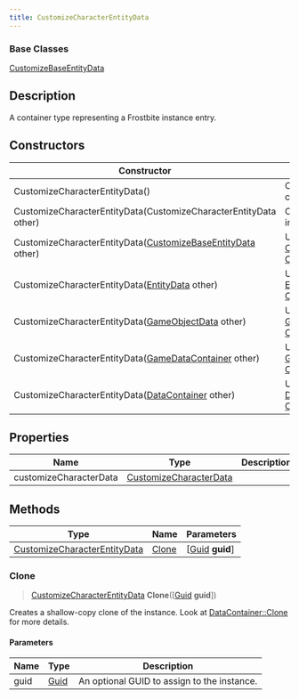 ```yaml
---
title: CustomizeCharacterEntityData
---
```

### Base Classes

[CustomizeBaseEntityData](/vext/ref/fb/customizebaseentitydata/)

## Description

A container type representing a Frostbite instance entry.

## Constructors

| Constructor                                                                             | Description                                                                                                                                     |
| --------------------------------------------------------------------------------------- | ----------------------------------------------------------------------------------------------------------------------------------------------- |
| CustomizeCharacterEntityData()                                                          | Create a new instance of this container type.                                                                                                   |
| CustomizeCharacterEntityData(CustomizeCharacterEntityData other)                        | Create a reference copy of an instance of the same type.                                                                                        |
| CustomizeCharacterEntityData([CustomizeBaseEntityData](/vext/ref/fb/customizebaseentitydata/) other)  | Upcast an instance of type [CustomizeBaseEntityData](/vext/ref/fb/customizebaseentitydata/) to [CustomizeCharacterEntityData](/vext/ref/fb/customizecharacterentitydata/).  |
| CustomizeCharacterEntityData([EntityData](/vext/ref/fb/entitydata/) other)                            | Upcast an instance of type [EntityData](/vext/ref/fb/entitydata/) to [CustomizeCharacterEntityData](/vext/ref/fb/customizecharacterentitydata/).                            |
| CustomizeCharacterEntityData([GameObjectData](/vext/ref/fb/gameobjectdata/) other)                    | Upcast an instance of type [GameObjectData](/vext/ref/fb/gameobjectdata/) to [CustomizeCharacterEntityData](/vext/ref/fb/customizecharacterentitydata/).                    |
| CustomizeCharacterEntityData([GameDataContainer](/vext/ref/fb/gamedatacontainer/) other)              | Upcast an instance of type [GameDataContainer](/vext/ref/fb/gamedatacontainer/) to [CustomizeCharacterEntityData](/vext/ref/fb/customizecharacterentitydata/).              |
| CustomizeCharacterEntityData([DataContainer](/vext/ref/shared/class/datacontainer) other) | Upcast an instance of type [DataContainer](/vext/ref/shared/class/datacontainer) to [CustomizeCharacterEntityData](/vext/ref/fb/customizecharacterentitydata/). |

## Properties

| Name                   | Type                                             | Description |
| ---------------------- | ------------------------------------------------ | ----------- |
| customizeCharacterData | [CustomizeCharacterData](/vext/ref/fb/customizecharacterdata/) |             |

## Methods

| Type                                                         | Name            | Parameters                                     |
| ------------------------------------------------------------ | --------------- | ---------------------------------------------- |
| [CustomizeCharacterEntityData](/vext/ref/fb/customizecharacterentitydata/) | [Clone](#clone) | \[[Guid](/vext/ref/shared/class/guid) **guid**\] |

### Clone

> [CustomizeCharacterEntityData](/vext/ref/fb/customizecharacterentitydata/) **Clone**(\[[Guid](/vext/ref/shared/class/guid) **guid**\])

Creates a shallow-copy clone of the instance. Look at [DataContainer::Clone](/vext/ref/shared/class/datacontainer#clone) for more details.

#### Parameters

| Name | Type         | Description                                 |
| ---- | ------------ | ------------------------------------------- |
| guid | [Guid](/vext/ref/shared/class/guid/) | An optional GUID to assign to the instance. |
